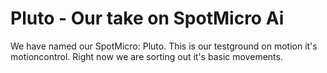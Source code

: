 # Pluto - Our take on SpotMicro Ai
We have named our SpotMicro: Pluto. This is our
testground on motion it's motioncontrol. Right now we are sorting out it's basic movements.
